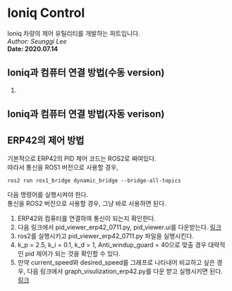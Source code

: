 # Ioniq Control
Ioniq 차량의 제어 유틸리티를 개발하는 파트입니다.  
_Author: Seunggi Lee_  
__Date: 2020.07.14__  

## Ioniq과 컴퓨터 연결 방법(수동 version)
1. 

## Ioniq과 컴퓨터 연결 방법(자동 verison)




## ERP42의 제어 방법  
기본적으로 ERP42의 PID 제어 코드는 ROS2로 짜여있다.   
따라서 통신을 ROS1 버전으로 사용할 경우,  
```
ros2 run ros1_bridge dynamic_bridge --bridge-all-topics 
```
다음 명령어를 실행시켜야 한다.  
통신을 ROS2 버전으로 사용할 경우, 그냥 바로 사용하면 된다.
1. ERP42와 컴퓨터를 연결하여 통신이 되는지 확인한다.
2. 다음 링크에서 pid_viewer_erp42_0711.py, pid_viewer.ui를 다운받는다. [링크](./pid_ui_erp42/0711)
3. ros2를 실행시키고 pid_viewer_erp42_0711.py 파일을 실행시킨다.
4. k_p = 2.5, k_i = 0.1, k_d = 1, Anti_windup_guard = 40으로 맞출 경우 대략적인 pid 제어가 되는 것을 확인할 수 있다.
5. 만약 current_speed와 desired_speed를 그래프로 나타내어 비교하고 싶은 경우, 다음 링크에서 graph_visulization_erp42.py를 다운 받고 실행시키면 된다. [링크](./pid_graph_erp42/graph_visulization_erp42.py)
